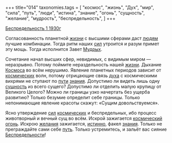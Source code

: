 +++
title="014"
taxonomies.tags = [
 "космос",
 "жизнь",
 "Дух",
 "мир",
 "сила",
 "путь",
 "люди",
 "истина",
 "знание",
 "огонь",
 "сущность",
 "желание",
 "мудрость",
 "беспредельность",
]
+++

[Беспредельность 1 1930г](/agni/1930)

Согласованность планетной [жизни](/tags/жизнь) с высшими сферами даст [людям](/tags/люди) лучшие комбинации. Тогда ритм наших [сил](/tags/сила) утроится и разум примет эту мощь. Тогда исполнится Завет [Мудрых](/tags/мудрость).   

Сочетание начал высших сфер, невидимых, с видимым миром — неразрывно. Потому поймите нераздельность нашей [жизни](/tags/жизнь). Дыхание [Космоса](/tags/космос) во всём нерушимо. Явление планетных периодов зависит от [космических](/tags/космос) волн, потому отрицающие связь [духа](/tags/Дух) с космическими вихрями не ступают по [пути](/tags/[путь](/tags/путь)) [знания](/tags/знание). Допустимо ли видеть лишь одну [сущность](/tags/сущность) из всего сущего? Допустимо ли отделить малую крупицу от Великого Целого? Можно ли границы узко начертать без ущерба развитию? Только безумие определит себе границы. Только непонимающие явление красоты скажут: «Сущим довольствуемся».   

Ясно утверждение [сил](/tags/сила) [космических](/tags/космос) и беспредельных, ибо процесс животворный и вечный сущ во всём. Искрой зажигается [космический](/tags/космос) [огонь](/tags/огонь). Искрою [желания](/tags/желание) зажигается, [истинно](/tags/истина), факел [знания](/tags/знание). Только не преграждайте сами себе [путь](/tags/путь). Только устремитесь, и зальёт вас сияние [Беспредельности](/tags/беспредельность)!